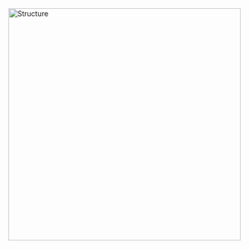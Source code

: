 <img width="461" alt="Structure" src="https://user-images.githubusercontent.com/94290963/143053845-5859d93f-e2b6-46bf-a282-0b41f040c74a.png">
